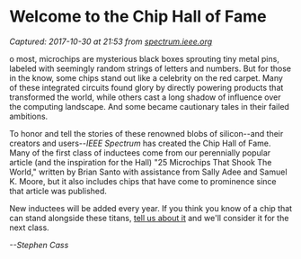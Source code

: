 # Welcome to the Chip Hall of Fame

_Captured: 2017-10-30 at 21:53 from [spectrum.ieee.org](https://spectrum.ieee.org/static/chip-hall-of-fame)_

o most, microchips are mysterious black boxes sprouting tiny metal pins, labeled with seemingly random strings of letters and numbers. But for those in the know, some chips stand out like a celebrity on the red carpet. Many of these integrated circuits found glory by directly powering products that transformed the world, while others cast a long shadow of influence over the computing landscape. And some became cautionary tales in their failed ambitions.

To honor and tell the stories of these renowned blobs of silicon--and their creators and users--_IEEE Spectrum_ has created the Chip Hall of Fame. Many of the first class of inductees come from our perennially popular article (and the inspiration for the Hall) "25 Microchips That Shook The World," written by Brian Santo with assistance from Sally Adee and Samuel K. Moore, but it also includes chips that have come to prominence since that article was published.

New inductees will be added every year. If you think you know of a chip that can stand alongside these titans, [tell us about it](mailto:cass.s@ieee.org) and we'll consider it for the next class.

_--Stephen Cass_
